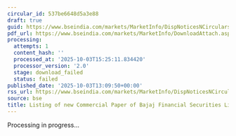 ```yaml
---
circular_id: 537be6648d5a3e88
draft: true
guid: https://www.bseindia.com/markets/MarketInfo/DispNoticesNCirculars.aspx?Noticeid={D6943439-30B8-4CF9-A4C8-47DD554F44CE}&noticeno=20251003-45&dt=10/03/2025&icount=45&totcount=57&flag=0
pdf_url: https://www.bseindia.com/markets/MarketInfo/DownloadAttach.aspx?id=20251003-45&attachedId=
processing:
  attempts: 1
  content_hash: ''
  processed_at: '2025-10-03T15:25:11.834420'
  processor_version: '2.0'
  stage: download_failed
  status: failed
published_date: '2025-10-03T13:09:50+00:00'
rss_url: https://www.bseindia.com/markets/MarketInfo/DispNoticesNCirculars.aspx?Noticeid={D6943439-30B8-4CF9-A4C8-47DD554F44CE}&noticeno=20251003-45&dt=10/03/2025&icount=45&totcount=57&flag=0
source: bse
title: Listing of new Commercial Paper of Bajaj Financial Securities Limited
---
```


Processing in progress...